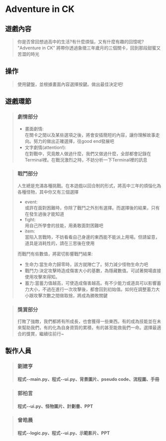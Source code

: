 # Adventure in CK
## 遊戲內容
> 你是否曾回想過高中的生活?有什麼煩惱，又有什麼有趣的回憶呢?\
> "Adventure in CK" 將帶你透過象徵三年歲月的三個關卡，回到那段甜蜜又苦澀的時光
## 操作
> 使用鍵盤，並根據畫面內容選擇按鍵。做出最佳決定吧!
## 遊戲環節
> ### 劇情部分
>* 畫面劇情:\
>在關卡之間以及某些選項之後，將會安插簡短的內容，讓你理解故事走向。努力的做出正確選擇，往good end發展吧
>* 文字劇情(attention!):\
>在對戰中，究竟敵人做過什麼，我們又做過什麼，全部都會記錄在Terminal裡。在戰況激烈之時，不妨分析一下Terminal裡的訊息

> ### 戰鬥部分
> 人生總是充滿各種挑戰。在本遊戲以回合制的形式，將高中三年的煩惱化為各種怪物，其中你又有三個選擇
> * event:\
>或許在面對困難時，你除了戰鬥之外別有選擇。而選擇後的結果，只有在發生過後才能知道
>* fight:\
>用自己所學會的技能，用勇敢面對困難吧
>* item:\
>當陷入苦戰時，不妨看看自己身邊的東西能不能派上用場。但請留意，道具是消耗性的，請在三思後在使用
>
>而戰鬥有些數值，將密切影響戰鬥結果:
>* 生命力:當生命力歸零時，該方就陣亡了。努力減少怪物生命力吧
>* 戰鬥力:決定攻擊時造成傷害大小的基數，為隱藏數值。可試著開場直接使用攻擊來得知。
>* 蓄力:當蓄力值越高，可使造成傷害越高。有不少能力或道具可以影響蓄力大小，不過在進行一次攻擊後，都會回到初始值。如何在調整蓄力大小跟攻擊次數之間做取捨，將成為勝敗關鍵

> ### 獎賞部分
>打敗了強敵，我們都將有所成長，也會獲得一些東西。有的成為技能並在未來幫助我們，有的化為自身資質的累積，有的甚至能救我們一命。選擇最適合的獎賞，繼續往前行~

## 製作人員
>### 劉建亨
>#### 程式--main.py、程式--ui.py、背景圖片、pseudo code、流程圖、手冊

>### 郭柏言
>#### 程式--ui.py、怪物圖片、計劃書、PPT

>### 曾皓晨
>#### 程式--logic.py、程式--ui.py、示範影片、PPT
